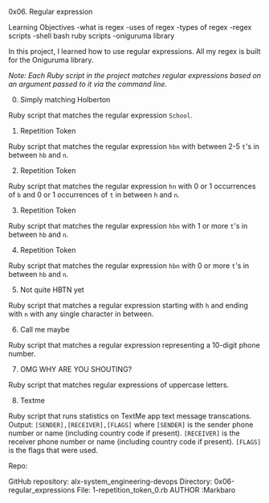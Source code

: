 0x06. Regular expression

Learning Objectives
-what is regex
-uses of regex
-types of regex
-regex scripts
-shell bash ruby scripts
-oniguruma library


In this project, I learned how to use regular expressions. All my regex is built for the Oniguruma library.


_Note: Each Ruby script in the project matches regular expressions based on an argument passed to it via the command line._

0. Simply matching Holberton

Ruby script that matches the regular expression `School`.

1. Repetition Token

Ruby script that matches the regular expression `hbn` with between 2-5 `t`'s in between `hb` and `n`.

2. Repetition Token

Ruby script that matches the regular expression `hn` with 0 or 1 occurrences of `b` and 0 or 1
occurrences of `t` in between `h` and `n`.

3. Repetition Token

Ruby script that matches the regular expression `hbn` with 1 or more `t`'s in between `hb` and `n`.

4. Repetition Token

Ruby script that matches the regular expression `hbn` with 0 or more `t`'s in between `hb` and `n`.

5. Not quite HBTN yet

Ruby script that matches a regular expression starting with `h` and ending with `n` with any single character in between.

6. Call me maybe

Ruby script that matches a regular expression representing a 10-digit phone number.

7. OMG WHY ARE YOU SHOUTING?

Ruby script that matches regular expressions of uppercase letters.

8. Textme

Ruby script that runs statistics on TextMe app text message transcations.
  Output: `[SENDER],[RECEIVER],[FLAGS]` where
  `[SENDER]` is the sender phone number or name (including country code if present).
  `[RECEIVER]` is the receiver phone number or name (including country code if present).
  `[FLAGS]` is the flags that were used.


Repo:

GitHub repository: alx-system_engineering-devops
Directory: 0x06-regular_expressions
File: 1-repetition_token_0.rb
AUTHOR :Markbaro  <github>